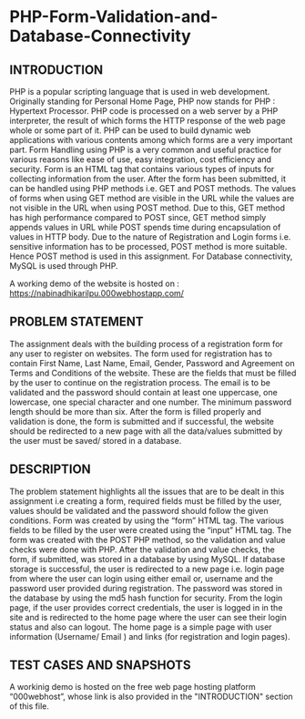 # PHP-Form-Validation-and-Database-Connectivity
## INTRODUCTION
PHP is a popular scripting language that is used in web development. Originally standing for Personal Home Page, PHP now 
stands for PHP : Hypertext Processor. PHP code is processed on a web server by a PHP interpreter, the result of which forms the HTTP 
response of the web page whole or some part of it. PHP can be used to build dynamic web applications with various contents among which 
forms are a very important part. Form Handling using PHP is a very common and useful practice for various reasons like ease of use, easy 
integration, cost efficiency and security. Form is an HTML tag that contains various types of inputs for collecting information from the 
user. After the form has been submitted, it can be handled using PHP methods i.e. GET and POST methods. The values of forms when using 
GET method are visible in the URL while the values are not visible in the URL when using POST method. Due to this, GET method has high 
performance compared to POST since, GET method simply appends values in URL while POST spends time during encapsulation of values in 
HTTP body. Due to the nature of Registration and Login forms i.e. sensitive information has to be processed, POST method is more 
suitable. Hence POST method is used in this assignment. For Database connectivity, MySQL is used through PHP.

A working demo of the website is hosted on : https://nabinadhikarilpu.000webhostapp.com/

## PROBLEM STATEMENT
The assignment deals with the building process of a registration form for any user to register on websites. The form used for 
registration has to contain First Name, Last Name, Email, Gender, Password and Agreement on Terms and Conditions of the website. These 
are the fields that must be filled by the user to continue on the registration process. The email is to be validated and the password 
should contain at least one uppercase, one lowercase, one special character and one number. The minimum password length should be more 
than six. After the form is filled properly and validation is done, the form is submitted and if successful, the website should be 
redirected to a new page with all the data/values submitted by the user must be saved/ stored in a database.

## DESCRIPTION
The problem statement highlights all the issues that are to be dealt in this assignment i.e creating a form, required fields must be 
filled by the user, values should be validated and the password should follow the given conditions. Form was created by using the “form” 
HTML tag. The various fields to be filled by the user were created using the “input” HTML tag. The form was created with the POST PHP 
method, so the validation and value checks were done with PHP. After the validation and value checks, the form, if submitted, was stored 
in a database by using MySQL. If database storage is successful, the user is redirected to a new page i.e. login page from where the 
user can login using either email or, username and the password user provided during registration. The password was stored in the 
database by using the md5 hash function for security. From the login page, if the user provides correct credentials, the user is logged 
in in the site and is redirected to the home page where the user can see their login status and also can logout. The home page is a 
simple page with user information (Username/ Email ) and links (for registration and login pages).	

## TEST CASES AND SNAPSHOTS
A workinig demo is hosted on the free web page hosting platform “000webhost”, whose link is also provided in the "INTRODUCTION"
section of this file.

